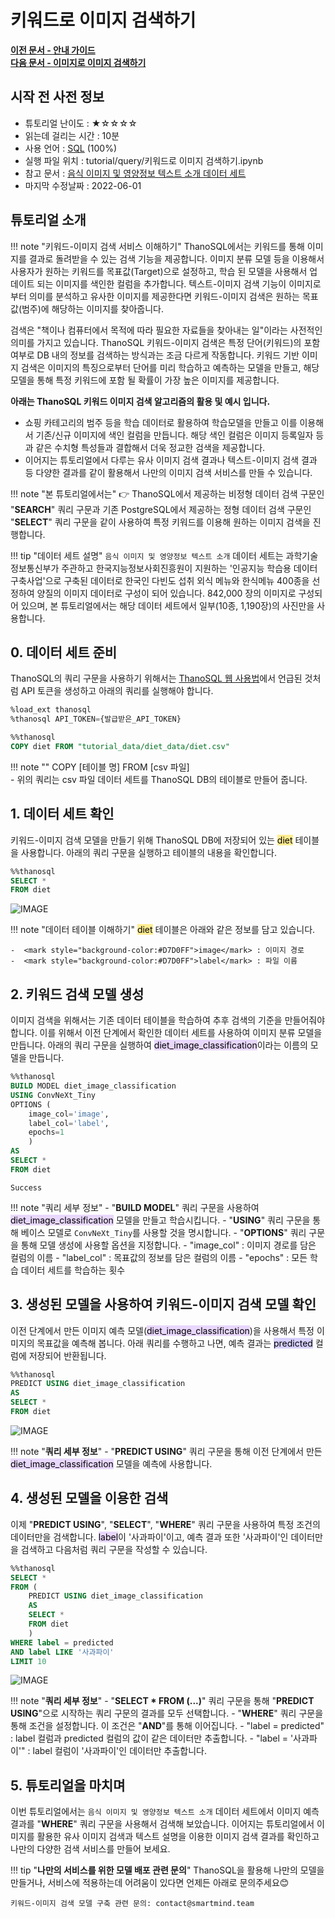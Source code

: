 # __키워드로 이미지 검색하기__ 

**[이전 문서 - 안내 가이드](/quick_start/algorithm_list/)** <br>**[다음 문서 - 이미지로 이미지 검색하기](/tutorials/thanosql_search/image_search/simclr_image_search/)**

## 시작 전 사전 정보 

- 튜토리얼 난이도 : ★☆☆☆☆
- 읽는데 걸리는 시간 : 10분  
- 사용 언어 : [SQL](https://ko.wikipedia.org/wiki/SQL) (100%)
- 실행 파일 위치 : tutorial/query/키워드로 이미지 검색하기.ipynb  
- 참고 문서 : [음식 이미지 및 영양정보 텍스트 소개 데이터 세트](https://aihub.or.kr/aidata/30747)
- 마지막 수정날짜 : 2022-06-01

## 튜토리얼 소개 

!!! note "키워드-이미지 검색 서비스 이해하기" 
    ThanoSQL에서는 키워드를 통해 이미지를 결과로 돌려받을 수 있는 검색 기능을 제공합니다. 이미지 분류 모델 등을 이용해서 사용자가 원하는 키워드를 목표값(Target)으로 설정하고, 학습 된 모델을 사용해서 업데이트 되는 이미지를 색인한 컬럼을 추가합니다. 텍스트-이미지 검색 기능이 이미지로부터 의미를 분석하고 유사한 이미지를 제공한다면 키워드-이미지 검색은 원하는 목표값(범주)에 해당하는 이미지를 찾아줍니다. 

검색은 "책이나 컴퓨터에서 목적에 따라 필요한 자료들을 찾아내는 일"이라는 사전적인 의미를 가지고 있습니다. ThanoSQL 키워드-이미지 검색은 특정 단어(키워드)의 포함 여부로 DB 내의 정보를 검색하는 방식과는 조금 다르게 작동합니다. 키워드 기반 이미지 검색은 이미지의 특징으로부터 단어를 미리 학습하고 예측하는 모델을 만들고, 해당 모델을 통해 특정 키워드에 포함 될 확률이 가장 높은 이미지를 제공합니다. 

**아래는 ThanoSQL 키워드 이미지 검색 알고리즘의 활용 및 예시 입니다.**

- 쇼핑 카테고리의 범주 등을 학습 데이터로 활용하여 학습모델을 만들고 이를 이용해서 기존/신규 이미지에 색인 컬럼을 만듭니다. 해당 색인 컬럼은 이미지 등록일자 등과 같은 수치형 특성들과 결합해서 더욱 정교한 검색을 제공합니다.  
- 이어지는 튜토리얼에서 다루는 유사 이미지 검색 결과나 텍스트-이미지 검색 결과 등 다양한 결과를 같이 활용해서 나만의 이미지 검색 서비스를 만들 수 있습니다.


!!! note "본 튜토리얼에서는" 
    :point_right: ThanoSQL에서 제공하는 비정형 데이터 검색 구문인 "__SEARCH__" 쿼리 구문과 기존 PostgreSQL에서 제공하는 정형 데이터 검색 구문인 "__SELECT__" 쿼리 구문을 같이 사용하여 특정 키워드를 이용해 원하는 이미지 검색을 진행합니다. 


!!! tip "데이터 세트 설명" 
    `음식 이미지 및 영양정보 텍스트 소개` 데이터 세트는 과학기술정보통신부가 주관하고 한국지능정보사회진흥원이 지원하는 '인공지능 학습용 데이터 구축사업'으로 구축된 데이터로 한국인 다빈도 섭취 외식 메뉴와 한식메뉴 400종을 선정하여 양질의 이미지 데이터로 구성이 되어 있습니다. 842,000 장의 이미지로 구성되어 있으며, 본 튜토리얼에서는 해당 데이터 세트에서 일부(10종, 1,190장)의 사진만을 사용합니다. 

## __0. 데이터 세트 준비__
ThanoSQL의 쿼리 구문을 사용하기 위해서는 [ThanoSQL 웹 사용법](/quick_start/how_to_use_ThanoSQL/)에서 언급된 것처럼 API 토큰을 생성하고 아래의 쿼리를 실행해야 합니다.
```sql
%load_ext thanosql
%thanosql API_TOKEN={발급받은_API_TOKEN}
```
```sql
%%thanosql
COPY diet FROM "tutorial_data/diet_data/diet.csv"
```
!!! note ""
    COPY [테이블 명] FROM [csv 파일]  
    - 위의 쿼리는 csv 파일 데이터 세트를 ThanoSQL DB의 테이블로 만들어 줍니다.

## __1. 데이터 세트 확인__

키워드-이미지 검색 모델을 만들기 위해 ThanoSQL DB에 저장되어 있는 <mark style="background-color:#FFEC92">diet</mark> 테이블을 사용합니다. 아래의 쿼리 구문을 실행하고 테이블의 내용을 확인합니다.

```sql
%%thanosql
SELECT * 
FROM diet
```

![IMAGE](/img/thanosql_search/base_search/select_img1.png)

!!! note "데이터 테이블 이해하기" 
    <mark style="background-color:#FFEC92">diet</mark> 테이블은 아래와 같은 정보를 담고 있습니다.   

    -  <mark style="background-color:#D7D0FF">image</mark> : 이미지 경로 
    -  <mark style="background-color:#D7D0FF">label</mark> : 파일 이름

## __2. 키워드 검색 모델 생성__ 

이미지 검색을 위해서는 기존 데이터 테이블을 학습하여 추후 검색의 기준을 만들어줘야 합니다. 이를 위해서 이전 단계에서 확인한 데이터 세트를 사용하여 이미지 분류 모델을 만듭니다. 아래의 쿼리 구문을 실행하여  <mark style="background-color:#E9D7FD ">diet_image_classification</mark>이라는 이름의 모델을 만듭니다. 

```sql
%%thanosql
BUILD MODEL diet_image_classification
USING ConvNeXt_Tiny
OPTIONS (
    image_col='image', 
    label_col='label', 
    epochs=1
    )
AS 
SELECT *
FROM diet
```

    Success

!!! note "쿼리 세부 정보"
    - "__BUILD MODEL__" 쿼리 구문을 사용하여 <mark style="background-color:#E9D7FD ">diet_image_classification</mark> 모델을 만들고 학습시킵니다.
    - "__USING__" 쿼리 구문을 통해 베이스 모델로 `ConvNeXt_Tiny`를 사용할 것을 명시합니다.
    - "__OPTIONS__" 쿼리 구문을 통해 모델 생성에 사용할 옵션을 지정합니다.
        - "image_col" : 이미지 경로를 담은 컬럼의 이름
        - "label_col" : 목표값의 정보를 담은 컬럼의 이름
        - "epochs" : 모든 학습 데이터 세트를 학습하는 횟수


## __3. 생성된 모델을 사용하여 키워드-이미지 검색 모델 확인__

이전 단계에서 만든 이미지 예측 모델(<mark style="background-color:#E9D7FD ">diet_image_classification</mark>)을 사용해서 특정 이미지의 목표값을 예측해 봅니다. 아래 쿼리를 수행하고 나면, 예측 결과는 <mark style="background-color:#D7D0FF">predicted</mark> 컬럼에 저장되어 반환됩니다.

```sql
%%thanosql
PREDICT USING diet_image_classification
AS 
SELECT *
FROM diet
```

![IMAGE](/img/thanosql_search/base_search/select_img2.png)


!!! note "__쿼리 세부 정보__"
    - "__PREDICT USING__" 쿼리 구문을 통해 이전 단계에서 만든 <mark style="background-color:#E9D7FD ">diet_image_classification</mark> 모델을 예측에 사용합니다.

## __4. 생성된 모델을 이용한 검색__ 

이제 "__PREDICT USING__", "__SELECT__", "__WHERE__" 쿼리 구문을 사용하여 특정 조건의 데이터만을 검색합니다. <mark style="background-color:#E9D7FD ">label</mark>이 '사과파이'이고, 예측 결과 또한 '사과파이'인 데이터만을 검색하고 다음처럼 쿼리 구문을 작성할 수 있습니다.

```sql
%%thanosql
SELECT * 
FROM (
    PREDICT USING diet_image_classification
    AS 
    SELECT *
    FROM diet
    )
WHERE label = predicted
AND label LIKE '사과파이'
LIMIT 10
```

![IMAGE](/img/thanosql_search/base_search/select_img3.png)


!!! note "__쿼리 세부 정보__"
    - "__SELECT * FROM (...)__" 쿼리 구문을 통해  "__PREDICT USING__"으로 시작하는 쿼리 구문의 결과를 모두 선택합니다.
    - "__WHERE__" 쿼리 구문을 통해 조건을 설정합니다. 이 조건은 "__AND__"를 통해 이어집니다.
        - "label = predicted" : label 컬럼과 predicted 컬럼의 값이 같은 데이터만 추출합니다.
        - "label = '사과파이'" : label 컬럼이 '사과파이'인 데이터만 추출합니다.


## __5. 튜토리얼을 마치며__

이번 튜토리얼에서는 `음식 이미지 및 영양정보 텍스트 소개` 데이터 세트에서 이미지 예측 결과를 "__WHERE__" 쿼리 구문을 사용해서 검색해 보았습니다. 이어지는 튜토리얼에서 이미지를 활용한 유사 이미지 검색과 텍스트 설명을 이용한 이미지 검색 결과를 확인하고 나만의 다양한 검색 서비스를 만들어 보세요.

!!! tip "__나만의 서비스를 위한 모델 배포 관련 문의__"
    ThanoSQL을 활용해 나만의 모델을 만들거나, 서비스에 적용하는데 어려움이 있다면 언제든 아래로 문의주세요😊

    키워드-이미지 검색 모델 구축 관련 문의: contact@smartmind.team